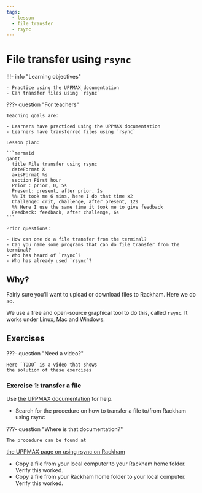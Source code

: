 ```yaml
---
tags:
  - lesson
  - file transfer
  - rsync
---
```


# File transfer using `rsync`

!!!- info "Learning objectives"

    - Practice using the UPPMAX documentation
    - Can transfer files using `rsync`

???- question "For teachers"

    Teaching goals are:

    - Learners have practiced using the UPPMAX documentation
    - Learners have transferred files using `rsync`

    Lesson plan:

    ```mermaid
    gantt
      title File transfer using rsync
      dateFormat X
      axisFormat %s
      section First hour
      Prior : prior, 0, 5s
      Present: present, after prior, 2s
      %% It took me 6 mins, here I do that time x2
      Challenge: crit, challenge, after present, 12s
      %% Here I use the same time it took me to give feedback
      Feedback: feedback, after challenge, 6s
    ```

    Prior questions:

    - How can one do a file transfer from the terminal?
    - Can you name some programs that can do file transfer from the terminal?
    - Who has heard of `rsync`?
    - Who has already used `rsync`?

## Why?

Fairly sure you'll want to upload or download files to Rackham.
Here we do so.

We use a free and open-source graphical tool to do this,
called `rsync`.
It works under Linux, Mac and Windows.

## Exercises

???- question "Need a video?"

    Here `TODO` is a video that shows
    the solution of these exercises

### Exercise 1: transfer a file

Use [the UPPMAX documentation](http://docs.uppmax.uu.se/)
for help.

- Search for the procedure on how to transfer a file
  to/from Rackham using rsync

???- question "Where is that documentation?"

    The procedure can be found at
  [the UPPMAX page on using rsync on Rackham](https://docs.uppmax.uu.se/software/rsync_on_rackham/)

- Copy a file from your local computer to your Rackham home folder. Verify this worked.
- Copy a file from your Rackham home folder to your local computer. Verify this worked.
